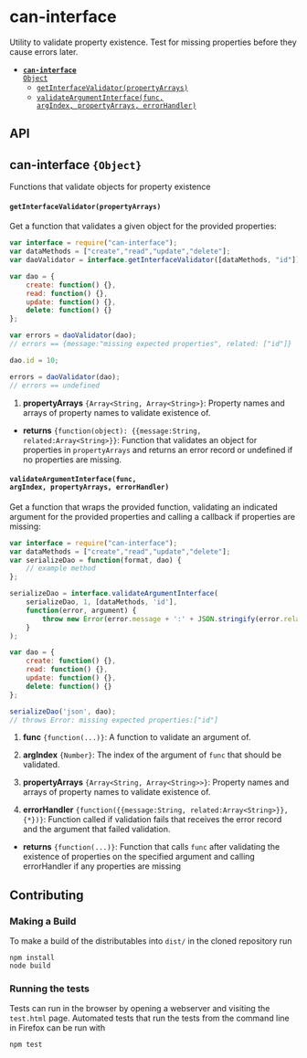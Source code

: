 # can-interface

Utility to validate property existence.  Test for missing properties before they cause errors later.

- <code>[__can-interface__ Object](#caninterfaceobject)</code>
  - <code>[getInterfaceValidator(propertyArrays)](#getinterfacevalidatorpropertyarrays)</code>
  - <code>[validateArgumentInterface(func, argIndex, propertyArrays, errorHandler)](#validateargumentinterfacefunc-argindex-propertyarrays-errorhandler)</code>

## API

## can-interface `{Object}`

Functions that validate objects for property existence

#### <code>__getInterfaceValidator(propertyArrays)__</code>

Get a function that validates a given object for the provided properties:

```js
var interface = require("can-interface");
var dataMethods = ["create","read","update","delete"];
var daoValidator = interface.getInterfaceValidator([dataMethods, "id"]);

var dao = {
    create: function() {},
    read: function() {},
    update: function() {},
    delete: function() {}
};

var errors = daoValidator(dao);
// errors == {message:"missing expected properties", related: ["id"]}

dao.id = 10;

errors = daoValidator(dao);
// errors == undefined
```

1. __propertyArrays__ `{Array<String, Array<String>}`:
  Property names and arrays of property names to validate existence of.

- __returns__ `{function(object): {{message:String, related:Array<String>}}`:
  Function that validates an object for properties in `propertyArrays` and returns an error record or undefined if no properties are missing.


#### <code>validateArgumentInterface(func, argIndex, propertyArrays, errorHandler)</code>

Get a function that wraps the provided function, validating an indicated argument for the provided
properties and calling a callback if properties are missing:

```js
var interface = require("can-interface");
var dataMethods = ["create","read","update","delete"];
var serializeDao = function(format, dao) {
    // example method
};

serializeDao = interface.validateArgumentInterface(
    serializeDao, 1, [dataMethods, 'id'],
    function(error, argument) {
        throw new Error(error.message + ':' + JSON.stringify(error.related));
    }
);

var dao = {
    create: function() {},
    read: function() {},
    update: function() {},
    delete: function() {}
};

serializeDao('json', dao);
// throws Error: missing expected properties:["id"]
```

1. __func__ `{function(...)}`:
  A function to validate an argument of.

2. __argIndex__ `{Number}`:
  The index of the argument of `func` that should be validated.

3. __propertyArrays__ `{Array<String, Array<String>>}`:
  Property names and arrays of property names to validate existence of.

4. __errorHandler__ `{function({{message:String, related:Array<String>}}, {*})}`:
  Function called if validation fails that receives the error record and the argument that failed validation.

- __returns__ `{function(...)}`:
  Function that calls `func` after validating the existence of properties on the specified argument and calling
  errorHandler if any properties are missing

## Contributing

### Making a Build

To make a build of the distributables into `dist/` in the cloned repository run
```
npm install
node build
```

### Running the tests

Tests can run in the browser by opening a webserver and visiting the `test.html` page.
Automated tests that run the tests from the command line in Firefox can be run with

```
npm test
```